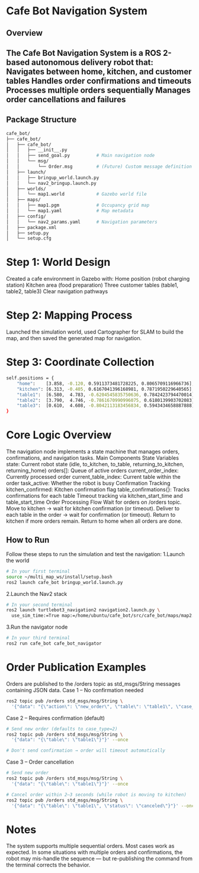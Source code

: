 # Cafe Bot Navigation System # 

## Overview
The Cafe Bot Navigation System is a ROS 2-based autonomous delivery robot that:
Navigates between home, kitchen, and customer tables
Handles order confirmations and timeouts
Processes multiple orders sequentially
Manages order cancellations and failures
---

## Package Structure
```bash
cafe_bot/
├── cafe_bot/
│   ├── cafe_bot/
│   │   ├── __init__.py
│   │   ├── send_goal.py          # Main navigation node
│   │   └── msg/
│   │       └── Order.msg         # (Future) Custom message definition
│   ├── launch/
│   │   ├── bringup_world.launch.py
│   │   └── nav2_bringup.launch.py
│   ├── worlds/
│   │   └── map1.world            # Gazebo world file
│   ├── maps/
│   │   ├── map1.pgm              # Occupancy grid map
│   │   └── map1.yaml             # Map metadata
│   ├── config/
│   │   └── nav2_params.yaml      # Navigation parameters
│   ├── package.xml
│   ├── setup.py
│   └── setup.cfg
```
# Step 1: World Design
Created a cafe environment in Gazebo with:
Home position (robot charging station)
Kitchen area (food preparation)
Three customer tables (table1, table2, table3)
Clear navigation pathways

# Step 2: Mapping Process
Launched the simulation world, used Cartographer for SLAM to build the map, and then saved the generated map for navigation.

# Step 3: Coordinate Collection
```bash
self.positions = {
    "home":    [3.858, -0.120, 0.5911373481728225, 0.8065709116966736],
    "kitchen": [6.313, -0.405, 0.6167041396168981, 0.7871950229640565],
    "table1":  [6.580,  4.783, -0.6204545835750636, 0.7842423794470014],
    "table2":  [3.790,  4.746, -0.7861670990996075, 0.6180139903702083],
    "table3":  [0.610,  4.608, -0.8042113183456834, 0.5943434658887888],
}
```
# Core Logic Overview
The navigation node implements a state machine that manages orders, confirmations, and navigation tasks.
Main Components
State Variables
state: Current robot state (idle, to_kitchen, to_table, returning_to_kitchen, returning_home)
orders[]: Queue of active orders
current_order_index: Currently processed order
current_table_index: Current table within the order
task_active: Whether the robot is busy
Confirmation Tracking
kitchen_confirmed: Kitchen confirmation flag
table_confirmations{}: Tracks confirmations for each table
Timeout tracking via kitchen_start_time and table_start_time
Order Processing Flow
Wait for orders on /orders topic.
Move to kitchen → wait for kitchen confirmation (or timeout).
Deliver to each table in the order → wait for confirmation (or timeout).
Return to kitchen if more orders remain.
Return to home when all orders are done.

## How to Run
Follow these steps to run the simulation and test the navigation:
1.Launch the world
``` Bash
# In your first terminal
source ~/multi_map_ws/install/setup.bash
ros2 launch cafe_bot bringup_world.launch.py
```
2.Launch the Nav2 stack
``` Bash
# In your second terminal
ros2 launch turtlebot3_navigation2 navigation2.launch.py \
  use_sim_time:=True map:=/home/ubuntu/cafe_bot/src/cafe_bot/maps/map2.yaml
```

3.Run the navigator node
``` Bash
# In your third terminal
ros2 run cafe_bot cafe_bot_navigator
```
# Order Publication Examples
Orders are published to the /orders topic as std_msgs/String messages containing JSON data.
Case 1 – No confirmation needed
``` Bash
ros2 topic pub /orders std_msgs/msg/String \
  '{"data": "{\"action\": \"new_order\", \"table\": \"table1\", \"case_type\": 1}"}' --once

```
Case 2 – Requires confirmation (default)
``` Bash
# Send new order (defaults to case_type=2)
ros2 topic pub /orders std_msgs/msg/String \
  '{"data": "{\"table\": \"table1\"}"}' --once

# Don't send confirmation → order will timeout automatically
```
Case 3 – Order cancellation
``` Bash
# Send new order
ros2 topic pub /orders std_msgs/msg/String \
  '{"data": "{\"table\": \"table1\"}"}' --once

# Cancel order within 2–3 seconds (while robot is moving to kitchen)
ros2 topic pub /orders std_msgs/msg/String \
  '{"data": "{\"table\": \"table1\", \"status\": \"canceled\"}"}' --once

```
# Notes
The system supports multiple sequential orders.
Most cases work as expected.
In some situations with multiple orders and confirmations, the robot may mis-handle the sequence — but re-publishing the command from the terminal corrects the behavior.
